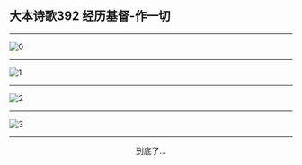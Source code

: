 
## 大本诗歌392 经历基督-作一切
        
<div id="aplayer0"></div>

---

<img alt="0" data-original="/data/d0392/0.png">

---

<img alt="1" data-original="/data/d0392/1.png">

---

<img alt="2" data-original="/data/d0392/2.png">

---

<img alt="3" data-original="/data/d0392/3.png">

---

<p style="text-align: center">到底了...</p>

<script src="/js/dist-view.js"></script>

<script>
MAIN.id = 'd0392';
        
const ap0 = new APlayer({
    container: document.getElementById('aplayer0'),
    volume: 1,
    loop: 'none',
    preload: 'none',
    audio: [{
        name: '大本诗歌392.mp3',
        artist: '大本诗歌',
        url: 'https://res.wx.qq.com/voice/getvoice?mediaid=MzI0NTk3MDM5M18yMjQ3NDkyMzU3',
        cover: '/favicon'
    }]
});
</script>
